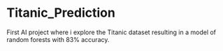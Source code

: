 # Titanic_Prediction

First AI project where i explore the Titanic dataset resulting in a model of random forests with 83% accuracy.
